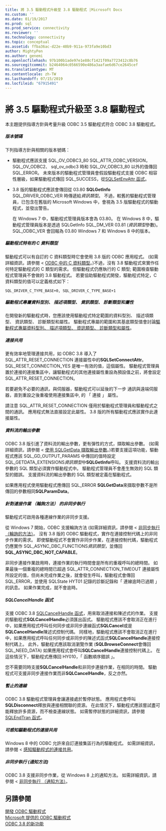 ```yaml
---
title: 將 3.5 驅動程式升級至 3.8 驅動程式 |Microsoft Docs
ms.custom: ''
ms.date: 01/19/2017
ms.prod: sql
ms.prod_service: connectivity
ms.reviewer: ''
ms.technology: connectivity
ms.topic: conceptual
ms.assetid: ffba36ac-d22e-40b9-911a-973fa9e10bd3
author: MightyPen
ms.author: genemi
ms.openlocfilehash: 97b100b1ade97e1e88cf1421f09a7723412c8b76
ms.sourcegitcommit: b2464064c0566590e486a3aafae6d67ce2645cef
ms.translationtype: MT
ms.contentlocale: zh-TW
ms.lasthandoff: 07/15/2019
ms.locfileid: "67915491"
---
```

# <a name="upgrading-a-35-driver-to-a-38-driver"></a>將 3.5 驅動程式升級至 3.8 驅動程式
本主題提供指導方針與考量升級 ODBC 3.5 驅動程式符合 ODBC 3.8 驅動程式。  
  
##### <a name="version-numbers"></a>版本號碼  
 下列指導方針與相關的版本號碼：  
  
-   驅動程式應該支援 SQL_OV_ODBC3_80 SQL_ATTR_ODBC_VERSION，SQL_OV_ODBC2、 sql_ov_odbc3 時和 SQL_OV_ODBC3_80 以外的值傳回 SQL_ERROR。 未來版本的驅動程式管理員會假設驅動程式支援 ODBC 相容性層級，如果驅動程式傳回 SQL_SUCCESS，從[SQLSetEnvAttr 函式](../../../odbc/reference/syntax/sqlsetenvattr-function.md)。  
  
-   3\.8 版的驅動程式應該會傳回從 03.80 **SQLGetInfo** SQL_DRIVER_ODBC_VER 時傳遞給*資訊類型*。 不過，較舊的驅動程式管理員，已包含在舊版的 Microsoft Windows 中，會視為 3.5 版驅動程式的驅動程式，並發出警告。  
  
     在 Windows 7 中，驅動程式管理員版本會為 03.80。 在 Windows 8 中，驅動程式管理員版本是透過 SQLGetInfo SQL_DM_VER 03.81 (*資訊類型*參數)。 SQL_ODBC_VER 會回報為 03.80 Windows 7 和 Windows 8 中的版本。  
  
##### <a name="driver-specific-c-data-types"></a>驅動程式特有的 C 資料類型  
 驅動程式可以有自訂的 C 資料類型時它會使用 3.8 版的 ODBC 應用程式。 (如需詳細資訊，請參閱 < [ODBC 中的 C 資料類型](../../../odbc/reference/develop-app/c-data-types-in-odbc.md)。)不過，沒有 3.8 驅動程式來實作任何特定驅動程式的 C 類型的需求。 但驅動程式仍應執行的 C 類型; 範圍檢查驅動程式管理員不會做的 3.8 驅動程式。 若要協助驅動程式開發，驅動程式特定，C 資料類型的值可以定義格式如下：  
  
```  
SQL_DRIVER_C_TYPE_BASE+0, SQL_DRIVER_C_TYPE_BASE+1  
```  
  
##### <a name="driver-specific-data-types-descriptor-types-information-types-diagnostic-types-and-attributes"></a>驅動程式專屬資料型別、 描述項類型、 資訊類型、 診斷類型和屬性  
 在開發新的驅動程式時，您應該使用驅動程式特定範圍的資料型別、 描述項類型、 資訊類型、 診斷類型和屬性。 驅動程式專屬的範圍和其基底類型值會討論[驅動程式專屬資料型別、 描述項類型、 資訊類型、 診斷類型和屬性](../../../odbc/reference/develop-app/driver-specific-data-types-descriptor-information-diagnostic.md)。  
  
##### <a name="connection-pooling"></a>連接共用  
 更有效率地管理連接共用，如 ODBC 3.8 導入了 SQL_ATTR_RESET_CONNECTION 連接屬性中的**SQLSetConnectAttr**。 SQL_RESET_CONNECTION_YES 是唯一有效的值，這個屬性。 驅動程式管理員置於連接的連接集區中，讓驅動程式的其他連接屬性重設為預設值之前，將會設定 SQL_ATTR_RESET_CONNECTION。  
  
 若要避免不必要的通訊，與伺服器，驅動程式可以延後的下一步 通訊與遠端伺服器，直到重設之後重複使用連接集區中, 的 「 連接 」 屬性。  
  
 請注意 SQL_ATTR_RESET_CONNECTION 僅用於驅動程式管理員和驅動程式之間的通訊。 應用程式無法直接設定此屬性。 3\.8 版的所有驅動程式應該實作此連接屬性。  
  
##### <a name="streamed-output-parameters"></a>資料流的輸出參數  
 ODBC 3.8 版引進了資料流的輸出參數，更有彈性的方式，擷取輸出參數。 (如需詳細資訊，請參閱 <<c0> [ 使用 SQLGetData 擷取輸出參數](../../../odbc/reference/develop-app/retrieving-output-parameters-using-sqlgetdata.md)。)若要支援這項功能，驅動程式應該 SQL_GD_OUTPUT_PARAMS 中傳回的值時設定 SQL_GETDATA_EXTENSIONS*資訊類型*中**SQLGetInfo**呼叫。 支援資料流的輸出參數的 SQL 類型必須實作驅動程式中。 驅動程式管理員不會產生無效的 SQL 類型的錯誤。 支援資料流的輸出參數的 SQL 類型被定義在驅動程式。  
  
 如果應用程式使用驅動程式應傳回 SQL_ERROR **SQLGetData**來擷取參數不是所傳回的參數相同**SQLParamData**。  
  
##### <a name="asynchronous-execution-for-connection-operations-polling-method"></a>針對連接作業 （輪詢方法） 的非同步執行  
 驅動程式可啟用各種連線作業的非同步支援。  
  
 從 Windows 7 開始，ODBC 支援輪詢方法 (如需詳細資訊，請參閱 <<c0> [ 非同步執行 （輪詢的方法）](../../../odbc/reference/develop-app/asynchronous-execution-polling-method.md)。 沒有 3.8 版的 ODBC 驅動程式，實作在連接控制代碼上的非同步作業的需求。 即使驅動程式不會實作非同步作業，在連接控制代碼，驅動程式仍應實作 SQL_ASYNC_DBC_FUNCTIONS*資訊類型*，並傳回**SQL_ASYNC_DBC_NOT_CAPABLE**。  
  
 非同步連接作業啟用時，連接作業的執行時間會是所有的重複呼叫的總時間。 如果最後一個重複的總時間已超過 SQL_ATTR_CONNECTION_TIMEOUT 連接屬性所設定的值，但尚未完成作業之後，就會發生呼叫，驅動程式會傳回 SQL_ERROR，並使用 SQLState HYT01 記錄的診斷記錄和「 連線逾時已過期 」 的訊息。 如果作業完成，就不會逾時。  
  
##### <a name="sqlcancelhandle-function"></a>SQLCancelHandle 函式  
 支援 ODBC 3.8 [SQLCancelHandle 函式](../../../odbc/reference/syntax/sqlcancelhandle-function.md)，用來取消連接和陳述式的作業。 支援的驅動程式**SQLCancelHandle**必須匯出函式。 驅動程式應該不會取消正在進行中，如果應用程式呼叫任何同步或非同步連線函式**SQLCancel**或是**SQLCancelHandle**陳述式控制代碼。 同樣地，驅動程式應該不會取消正在進行中，如果應用程式呼叫任何同步或非同步的陳述式函式**SQLCancelHandle**連接控制代碼上。 此外，驅動程式應該取消瀏覽作業 (**SQLBrowseConnect**會傳回 SQL_NEED_DATA) 如果應用程式會呼叫**SQLCancelHandle**連接控制代碼上。 在這些情況下，驅動程式應傳回 HY010，「 函數順序錯誤 」。  
  
 您不需要同時支援**SQLCancelHandle**和非同步連接作業，在相同的時間。 驅動程式可支援非同步連接作業而非**SQLCancelHandle**，反之亦然。  
  
##### <a name="suspended-connections"></a>暫止的連線  
 ODBC 3.8 驅動程式管理員會讓連接處於暫停狀態。 應用程式會呼叫**SQLDisconnect**釋放與連接相關聯的資源。 在此情況下，驅動程式應該嘗試盡可能釋放許多資源，而不檢查連線狀態。 如需暫停狀態的詳細資訊，請參閱[SQLEndTran 函式](../../../odbc/reference/syntax/sqlendtran-function.md)。  
  
##### <a name="driver-aware-connection-pooling"></a>可感知驅動程式的連接共用  
 Windows 8 中的 ODBC 允許來自訂連接集區行為的驅動程式。 如需詳細資訊，請參閱 <<c0> [ 感知驅動程式的連接共用](../../../odbc/reference/develop-app/driver-aware-connection-pooling.md)。  
  
##### <a name="asynchronous-execution-notification-method"></a>非同步執行 (通知方法)  
 ODBC 3.8 支援非同步作業，從 Windows 8 上的通知方法。 如需詳細資訊，請參閱 <<c0> [ 非同步執行 （通知方法）](../../../odbc/reference/develop-app/asynchronous-execution-notification-method.md)。  
  
## <a name="see-also"></a>另請參閱  
 [開發 ODBC 驅動程式](../../../odbc/reference/develop-driver/developing-an-odbc-driver.md)   
 [Microsoft 提供的 ODBC 驅動程式](../../../odbc/microsoft/microsoft-supplied-odbc-drivers.md)   
 [ODBC 3.8 的新功能](../../../odbc/reference/what-s-new-in-odbc-3-8.md)
